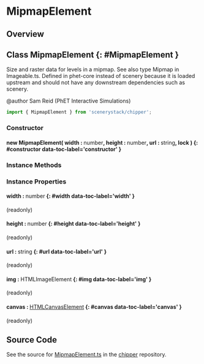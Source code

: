 # MipmapElement

## Overview



## Class MipmapElement {: #MipmapElement }


Size and raster data for levels in a mipmap.  See also type Mipmap in Imageable.ts.  Defined in phet-core instead of
scenery because it is loaded upstream and should not have any downstream dependencies such as scenery.

@author Sam Reid (PhET Interactive Simulations)

```js
import { MipmapElement } from 'scenerystack/chipper';
```
### Constructor

#### new MipmapElement( width : <span style="font-weight: 400;"><span style="color: hsla(calc(var(--md-hue) + 180deg),80%,40%,1);">number</span></span>, height : <span style="font-weight: 400;"><span style="color: hsla(calc(var(--md-hue) + 180deg),80%,40%,1);">number</span></span>, url : <span style="font-weight: 400;"><span style="color: hsla(calc(var(--md-hue) + 180deg),80%,40%,1);">string</span></span>, lock ) {: #constructor data-toc-label='constructor' }

### Instance Methods



### Instance Properties

#### width : <span style="font-weight: 400;"><span style="color: hsla(calc(var(--md-hue) + 180deg),80%,40%,1);">number</span></span> {: #width data-toc-label='width' }

(readonly)

#### height : <span style="font-weight: 400;"><span style="color: hsla(calc(var(--md-hue) + 180deg),80%,40%,1);">number</span></span> {: #height data-toc-label='height' }

(readonly)

#### url : <span style="font-weight: 400;"><span style="color: hsla(calc(var(--md-hue) + 180deg),80%,40%,1);">string</span></span> {: #url data-toc-label='url' }

(readonly)

#### img : <span style="font-weight: 400;">HTMLImageElement</span> {: #img data-toc-label='img' }

(readonly)

#### canvas : <span style="font-weight: 400;">[HTMLCanvasElement](https://developer.mozilla.org/en-US/docs/Web/API/HTMLCanvasElement)</span> {: #canvas data-toc-label='canvas' }

(readonly)



## Source Code

See the source for [MipmapElement.ts](https://github.com/phetsims/chipper/blob/main/js/browser/MipmapElement.ts) in the [chipper](https://github.com/phetsims/chipper) repository.
